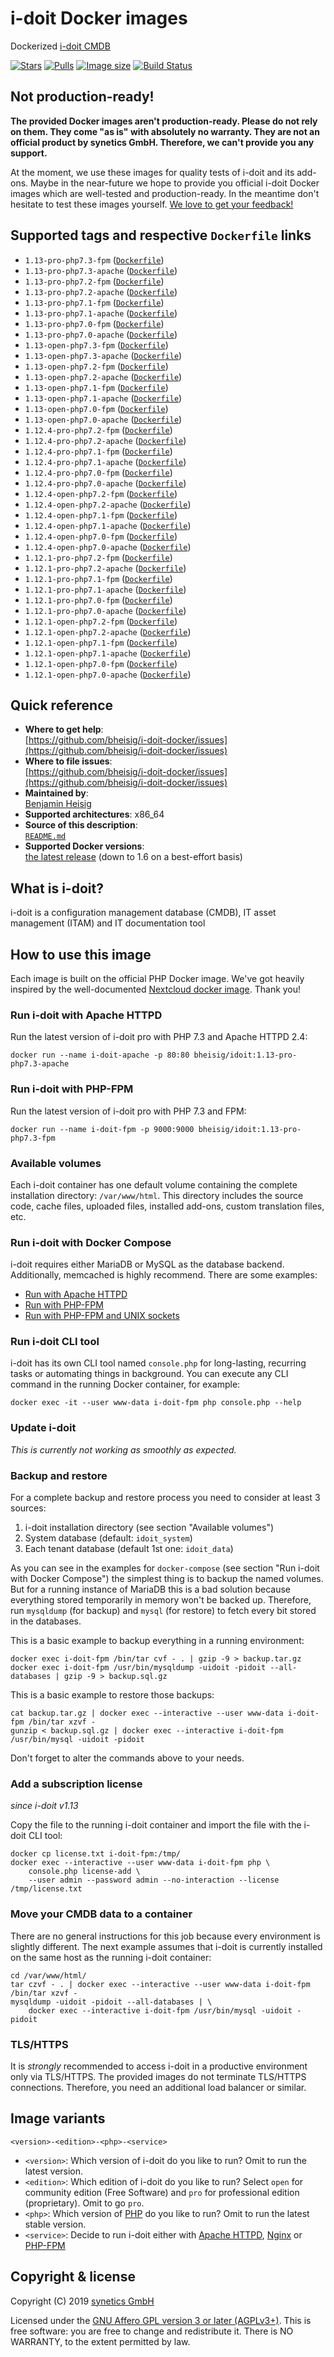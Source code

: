 # i-doit Docker images

Dockerized [i-doit CMDB](https://i-doit.com/)

[![Stars](https://img.shields.io/docker/stars/bheisig/idoit.svg)](https://hub.docker.com/r/bheisig/idoit/)
[![Pulls](https://img.shields.io/docker/pulls/bheisig/idoit.svg)](https://hub.docker.com/r/bheisig/idoit/)
[![Image size](https://img.shields.io/microbadger/image-size/bheisig/idoit/1.13-pro-php7.3-fpm.svg)](https://hub.docker.com/r/bheisig/idoit/)
[![Build Status](https://travis-ci.org/bheisig/i-doit-docker.svg?branch=master)](https://travis-ci.org/bheisig/i-doit-docker)

## Not production-ready!

**The provided Docker images aren't production-ready. Please do not rely on them. They come "as is" with absolutely no warranty. They are not an official product by synetics GmbH. Therefore, we can't provide you any support.**

At the moment, we use these images for quality tests of i-doit and its add-ons. Maybe in the near-future we hope to provide you official i-doit Docker images which are well-tested and production-ready. In the meantime don't hesitate to test these images yourself. [We love to get your feedback!](https://github.com/bheisig/i-doit-docker/issues)

## Supported tags and respective `Dockerfile` links

-   `1.13-pro-php7.3-fpm` ([`Dockerfile`](1.13/pro/php7.3/fpm))
-   `1.13-pro-php7.3-apache` ([`Dockerfile`](1.13/pro/php7.3/apache))
-   `1.13-pro-php7.2-fpm` ([`Dockerfile`](1.13/pro/php7.2/fpm))
-   `1.13-pro-php7.2-apache` ([`Dockerfile`](1.13/pro/php7.2/apache))
-   `1.13-pro-php7.1-fpm` ([`Dockerfile`](1.13/pro/php7.1/fpm))
-   `1.13-pro-php7.1-apache` ([`Dockerfile`](1.13/pro/php7.1/apache))
-   `1.13-pro-php7.0-fpm` ([`Dockerfile`](1.13/pro/php7.0/fpm))
-   `1.13-pro-php7.0-apache` ([`Dockerfile`](1.13/pro/php7.0/apache))
-   `1.13-open-php7.3-fpm` ([`Dockerfile`](1.13/open/php7.3/fpm))
-   `1.13-open-php7.3-apache` ([`Dockerfile`](1.13/open/php7.3/apache))
-   `1.13-open-php7.2-fpm` ([`Dockerfile`](1.13/open/php7.2/fpm))
-   `1.13-open-php7.2-apache` ([`Dockerfile`](1.13/open/php7.2/apache))
-   `1.13-open-php7.1-fpm` ([`Dockerfile`](1.13/open/php7.1/fpm))
-   `1.13-open-php7.1-apache` ([`Dockerfile`](1.13/open/php7.1/apache))
-   `1.13-open-php7.0-fpm` ([`Dockerfile`](1.13/open/php7.0/fpm))
-   `1.13-open-php7.0-apache` ([`Dockerfile`](1.13/open/php7.0/apache))
-   `1.12.4-pro-php7.2-fpm` ([`Dockerfile`](1.12.4/pro/php7.2/fpm))
-   `1.12.4-pro-php7.2-apache` ([`Dockerfile`](1.12.4/pro/php7.2/apache))
-   `1.12.4-pro-php7.1-fpm` ([`Dockerfile`](1.12.4/pro/php7.1/fpm))
-   `1.12.4-pro-php7.1-apache` ([`Dockerfile`](1.12.4/pro/php7.1/apache))
-   `1.12.4-pro-php7.0-fpm` ([`Dockerfile`](1.12.4/pro/php7.0/fpm))
-   `1.12.4-pro-php7.0-apache` ([`Dockerfile`](1.12.4/pro/php7.0/apache))
-   `1.12.4-open-php7.2-fpm` ([`Dockerfile`](1.12.4/open/php7.2/fpm))
-   `1.12.4-open-php7.2-apache` ([`Dockerfile`](1.12.4/open/php7.2/apache))
-   `1.12.4-open-php7.1-fpm` ([`Dockerfile`](1.12.4/open/php7.1/fpm))
-   `1.12.4-open-php7.1-apache` ([`Dockerfile`](1.12.4/open/php7.1/apache))
-   `1.12.4-open-php7.0-fpm` ([`Dockerfile`](1.12.4/open/php7.0/fpm))
-   `1.12.4-open-php7.0-apache` ([`Dockerfile`](1.12.4/open/php7.0/apache))
-   `1.12.1-pro-php7.2-fpm` ([`Dockerfile`](1.12.1/pro/php7.2/fpm))
-   `1.12.1-pro-php7.2-apache` ([`Dockerfile`](1.12.1/pro/php7.2/apache))
-   `1.12.1-pro-php7.1-fpm` ([`Dockerfile`](1.12.1/pro/php7.1/fpm))
-   `1.12.1-pro-php7.1-apache` ([`Dockerfile`](1.12.1/pro/php7.1/apache))
-   `1.12.1-pro-php7.0-fpm` ([`Dockerfile`](1.12.1/pro/php7.0/fpm))
-   `1.12.1-pro-php7.0-apache` ([`Dockerfile`](1.12.1/pro/php7.0/apache))
-   `1.12.1-open-php7.2-fpm` ([`Dockerfile`](1.12.1/open/php7.2/fpm))
-   `1.12.1-open-php7.2-apache` ([`Dockerfile`](1.12.1/open/php7.2/apache))
-   `1.12.1-open-php7.1-fpm` ([`Dockerfile`](1.12.1/open/php7.1/fpm))
-   `1.12.1-open-php7.1-apache` ([`Dockerfile`](1.12.1/open/php7.1/apache))
-   `1.12.1-open-php7.0-fpm` ([`Dockerfile`](1.12.1/open/php7.0/fpm))
-   `1.12.1-open-php7.0-apache` ([`Dockerfile`](1.12.1/open/php7.0/apache))

## Quick reference

-   **Where to get help**:  
    [https://github.com/bheisig/i-doit-docker/issues](https://github.com/bheisig/i-doit-docker/issues)
-   **Where to file issues**:  
    [https://github.com/bheisig/i-doit-docker/issues](https://github.com/bheisig/i-doit-docker/issues)
-   **Maintained by**:  
    [Benjamin Heisig](https://benjamin.heisig.name/)
-   **Supported architectures**: x86_64
-   **Source of this description**:  
    [`README.md`](https://github.com/bheisig/i-doit-docker/blob/master/README.md)
-   **Supported Docker versions**:  
    [the latest release](https://github.com/docker/docker-ce/releases/latest) (down to 1.6 on a best-effort basis)

## What is i-doit?

i-doit is a configuration management database (CMDB), IT asset management (ITAM) and IT documentation tool

## How to use this image

Each image is built on the official PHP Docker image. We've got heavily inspired by the well-documented [Nextcloud docker image](https://github.com/nextcloud/docker). Thank you!

### Run i-doit with Apache HTTPD

Run the latest version of i-doit pro with PHP 7.3 and Apache HTTPD 2.4:

~~~ {.bash}
docker run --name i-doit-apache -p 80:80 bheisig/idoit:1.13-pro-php7.3-apache
~~~

### Run i-doit with PHP-FPM

Run the latest version of i-doit pro with PHP 7.3 and FPM:

~~~ {.bash}
docker run --name i-doit-fpm -p 9000:9000 bheisig/idoit:1.13-pro-php7.3-fpm
~~~

### Available volumes

Each i-doit container has one default volume containing the complete installation directory: `/var/www/html`. This directory includes the source code, cache files, uploaded files, installed add-ons, custom translation files, etc.

### Run i-doit with Docker Compose

i-doit requires either MariaDB or MySQL as the database backend. Additionally, memcached is highly recommend. There are some examples:

-   [Run with Apache HTTPD](docker-compose-apache.yml)
-   [Run with PHP-FPM](docker-compose-fpm.yml)
-   [Run with PHP-FPM and UNIX sockets](docker-compose-sockets.yml)

### Run i-doit CLI tool

i-doit has its own CLI tool named `console.php` for long-lasting, recurring tasks or automating things in background. You can execute any CLI command in the running Docker container, for example:

~~~ {.bash}
docker exec -it --user www-data i-doit-fpm php console.php --help
~~~

### Update i-doit

_This is currently not working as smoothly as expected._

### Backup and restore

For a complete backup and restore process you need to consider at least 3 sources:

1.  i-doit installation directory (see section "Available volumes")
2.  System database (default: `idoit_system`)
3.  Each tenant database (default 1st one: `idoit_data`)

As you can see in the examples for `docker-compose` (see section "Run i-doit with Docker Compose") the simplest thing is to backup the named volumes. But for a running instance of MariaDB this is a bad solution because everything stored temporarily in memory won't be backed up. Therefore, run `mysqldump` (for backup) and `mysql` (for restore) to fetch every bit stored in the databases.

This is a basic example to backup everything in a running environment:

~~~ {.bash}
docker exec i-doit-fpm /bin/tar cvf - . | gzip -9 > backup.tar.gz
docker exec i-doit-fpm /usr/bin/mysqldump -uidoit -pidoit --all-databases | gzip -9 > backup.sql.gz
~~~

This is a basic example to restore those backups:

~~~ {.bash}
cat backup.tar.gz | docker exec --interactive --user www-data i-doit-fpm /bin/tar xzvf -
gunzip < backup.sql.gz | docker exec --interactive i-doit-fpm /usr/bin/mysql -uidoit -pidoit
~~~

Don't forget to alter the commands above to your needs.

### Add a subscription license

_since i-doit v1.13_

Copy the file to the running i-doit container and import the file with the i-doit CLI tool:

~~~ {.bash}
docker cp license.txt i-doit-fpm:/tmp/
docker exec --interactive --user www-data i-doit-fpm php \
    console.php license-add \
    --user admin --password admin --no-interaction --license /tmp/license.txt
~~~

### Move your CMDB data to a container

There are no general instructions for this job because every environment is slightly different. The next example assumes that i-doit is currently installed on the same host as the running i-doit container:

~~~ {.bash}
cd /var/www/html/
tar czvf - . | docker exec --interactive --user www-data i-doit-fpm /bin/tar xzvf -
mysqldump -uidoit -pidoit --all-databases | \
    docker exec --interactive i-doit-fpm /usr/bin/mysql -uidoit -pidoit
~~~

### TLS/HTTPS

It is _strongly_ recommended to access i-doit in a productive environment only via TLS/HTTPS. The provided images do not terminate TLS/HTTPS connections. Therefore, you need an additional load balancer or similar.

## Image variants

`<version>-<edition>-<php>-<service>`

-   `<version>`: Which version of i-doit do you like to run? Omit to run the latest version.
-   `<edition>`: Which edition of i-doit do you like to run? Select `open` for community edition (Free Software) and `pro` for professional edition (proprietary). Omit to go `pro`.
-   `<php>`: Which version of [PHP](https://php.net/) do you like to run? Omit to run the latest stable version.
-   `<service>`: Decide to run i-doit either with [Apache HTTPD](https://httpd.apache.org/), [Nginx](https://nginx.org/) or [PHP-FPM](https://php-fpm.org/)

## Copyright & license

Copyright (C) 2019 [synetics GmbH](https://i-doit.com/)

Licensed under the [GNU Affero GPL version 3 or later (AGPLv3+)](https://gnu.org/licenses/agpl.html). This is free software: you are free to change and redistribute it. There is NO WARRANTY, to the extent permitted by law.

